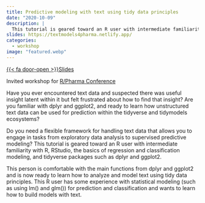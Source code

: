 ```yaml
---
title: Predictive modeling with text using tidy data principles
date: "2020-10-09"
description: |
  This tutorial is geared toward an R user with intermediate familiarity with R, RStudio, the basics of regression and classification modeling, and tidyverse packages such as dplyr and ggplot2. 
slides: https://textmodels4pharma.netlify.app/
categories:
  - workshop
image: "featured.webp"
---
```


<a href="https://textmodels4pharma.netlify.app/" class="listing-slides btn-links">{{< fa door-open >}}Slides<a>
      
Invited workshop for [R/Pharma Conference](https://rinpharma.com/)

Have you ever encountered text data and suspected there was useful insight latent within it but felt frustrated about how to find that insight? Are you familiar with dplyr and ggplot2, and ready to learn how unstructured text data can be used for prediction within the tidyverse and tidymodels ecosystems? 

Do you need a flexible framework for handling text data that allows you to engage in tasks from exploratory data analysis to supervised predictive modeling? This tutorial is geared toward an R user with intermediate familiarity with R, RStudio, the basics of regression and classification modeling, and tidyverse packages such as dplyr and ggplot2. 

This person is comfortable with the main functions from dplyr and ggplot2 and is now ready to learn how to analyze and model text using tidy data principles. This R user has some experience with statistical modeling (such as using lm() and glm()) for prediction and classification and wants to learn how to build models with text.
